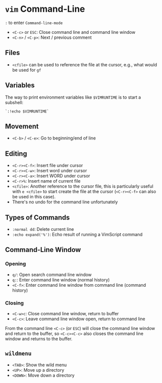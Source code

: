 # `vim` Command-Line

`:` to enter `Command-line-mode`
- `<C-c>` or `ESC`: Close command line and command line window
- `<C-n>` / `<C-p>`: Next / previous comment

## Files

- `<cfile>` can be used to reference the file at the cursor, e.g., what would be used for `gf`

## Variables

The way to print environment variables like `$VIMRUNTIME` is to start a subshell:

```
`:!echo $VIMRUNTIME`
```
## Movement

- `<C-b>` / `<C-e>`: Go to beginning/end of line

## Editing

- `<C-r><C-f>`: Insert file under cursor
- `<C-r><C-w>`: Insert word under cursor
- `<C-r><C-a>`: Insert WORD under cursor
- `<C-r>%`: Insert name of current file
- `<cfile>`: Another reference to the cursor file, this is particularly useful with `e <cfile>` to start create the file at the cursor (`<C-r><C-f>` can also be used in this case).
- There's no undo for the command line unfortunately
## Types of Commands

- `:normal dd`: Delete current line
- `:echo expand('%')`: Echo result of running a VimScript command

## Command-Line Window

### Opening

- `q/`: Open search command line window
- `q:`: Enter command line window (normal history)
- `<C-f>`: Enter command line window from command line (command history)

### Closing

- `<C-w>c`: Close command line window, return to buffer
- `<C-c>`: Leave command line window open, return to command line

From the command line `<C-c>` (or `ESC`) will close the command line window and return to the buffer, so `<C-c><C-c>` also closes the command line window and returns to the buffer.

## `wildmenu`

- `<TAB>`: Show the wild menu
- `<UP>`: Move up a directory
- `<DOWN>`: Move down a directory
